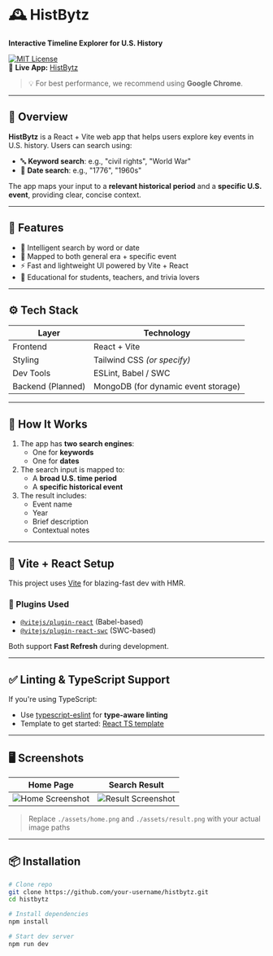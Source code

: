 # 🕰️ HistBytz

**Interactive Timeline Explorer for U.S. History**

[![MIT License](https://img.shields.io/badge/License-MIT-blue.svg)](LICENSE)  
🔗 **Live App:** [HistBytz](https://abamba-histbytz.netlify.app)  
> 💡 For best performance, we recommend using **Google Chrome**.

---

## 📌 Overview

**HistBytz** is a React + Vite web app that helps users explore key events in U.S. history. Users can search using:

- 🔤 **Keyword search**: e.g., "civil rights", "World War"
- 📅 **Date search**: e.g., "1776", "1960s"

The app maps your input to a **relevant historical period** and a **specific U.S. event**, providing clear, concise context.

---

## 🎯 Features

- 🧠 Intelligent search by word or date
- 📆 Mapped to both general era + specific event
- ⚡ Fast and lightweight UI powered by Vite + React
- 🧭 Educational for students, teachers, and trivia lovers

---

## ⚙️ Tech Stack

| Layer        | Technology         |
|--------------|--------------------|
| Frontend     | React + Vite       |
| Styling      | Tailwind CSS *(or specify)* |
| Dev Tools    | ESLint, Babel / SWC |
| Backend (Planned) | MongoDB (for dynamic event storage) |

---

## 🚀 How It Works

1. The app has **two search engines**:
   - One for **keywords**
   - One for **dates**
2. The search input is mapped to:
   - A **broad U.S. time period**
   - A **specific historical event**
3. The result includes:
   - Event name
   - Year
   - Brief description
   - Contextual notes

---

## 🧩 Vite + React Setup

This project uses [Vite](https://vitejs.dev/) for blazing-fast dev with HMR.

### 🔌 Plugins Used

- [`@vitejs/plugin-react`](https://github.com/vitejs/vite-plugin-react) (Babel-based)
- [`@vitejs/plugin-react-swc`](https://github.com/vitejs/vite-plugin-react-swc) (SWC-based)

Both support **Fast Refresh** during development.

---

## ✅ Linting & TypeScript Support

If you're using TypeScript:

- Use [typescript-eslint](https://github.com/typescript-eslint/typescript-eslint) for **type-aware linting**
- Template to get started: [React TS template](https://github.com/vitejs/vite/tree/main/packages/create-vite/template-react-ts)

---

## 🖥️ Screenshots

| Home Page | Search Result |
|-----------|----------------|
| ![Home Screenshot](./assets/home.png) | ![Result Screenshot](./assets/result.png) |

> Replace `./assets/home.png` and `./assets/result.png` with your actual image paths

---

## 📦 Installation

```bash
# Clone repo
git clone https://github.com/your-username/histbytz.git
cd histbytz

# Install dependencies
npm install

# Start dev server
npm run dev
